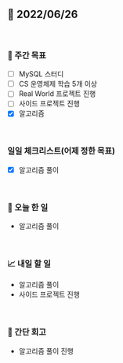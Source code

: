 ## 📅 2022/06/26

<br/>

### 🏹 주간 목표

- [ ] MySQL 스터디
- [ ] CS 운영체제 학습 5개 이상
- [ ] Real World 프로젝트 진행
- [ ] 사이드 프로젝트 진행
- [x] 알고리즘

<br/>

### 일일 체크리스트(어제 정한 목표)

- [x] 알고리즘 풀이

<br/>

### 💯 오늘 한 일

- 알고리즘 풀이

<br/>

### 📈 내일 할 일

- 알고리즘 풀이
- 사이드 프로젝트 진행

<br/>

### 🧐 간단 회고

- 알고리즘 풀이 진행